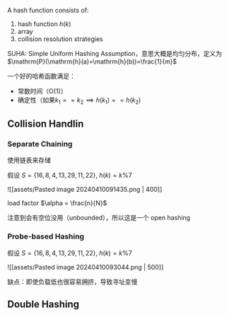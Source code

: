 A hash function consists of:

1. hash function $h(k)$
2. array
3. collision resolution strategies

SUHA: Simple Uniform Hashing Assumption，意思大概是均匀分布，定义为$\mathrm{P}(\mathrm{h}(a)=\mathrm{h}(b))=\frac{1}{m}$

一个好的哈希函数满足：
- 常数时间（$\mathrm{O}(1)$）
- 确定性（如果$k_1==k_2 \implies h(k_1)==h(k_2)$

## Collision Handlin

### Separate Chaining

使用链表来存储

假设 $S = \{ 16, 8, 4, 13, 29, 11, 22 \}$, $h(k) = k \% 7$

![[assets/Pasted image 20240410091435.png | 400]]

load factor $\alpha = \frac{n}{N}$

注意到会有空位没用（unbounded），所以这是一个 open hashing

### Probe-based Hashing

假设 $S = \{ 16, 8, 4, 13, 29, 11, 22 \}$, $h(k) = k \% 7$

![[assets/Pasted image 20240410093044.png | 500]]

缺点：即使负载低也很容易拥挤，导致寻址变慢

## Double Hashing


